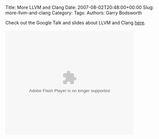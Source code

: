 Title: More LLVM and Clang
Date: 2007-08-02T20:48:00+00:00
Slug: more-llvm-and-clang
Category: 
Tags: 
Authors: Garry Bodsworth

Check out the Google Talk and slides about LLVM and Clang <a href="http://llvm.org/pubs/2007-07-25-LLVM-2.0-and-Beyond.html">here</a>.<br /><br /><embed style="width:400px; height:326px;" id="VideoPlayback" type="application/x-shockwave-flash" src="http://video.google.com/googleplayer.swf?docId=1921156852099786640&hl=en-GB" flashvars=""> </embed>
